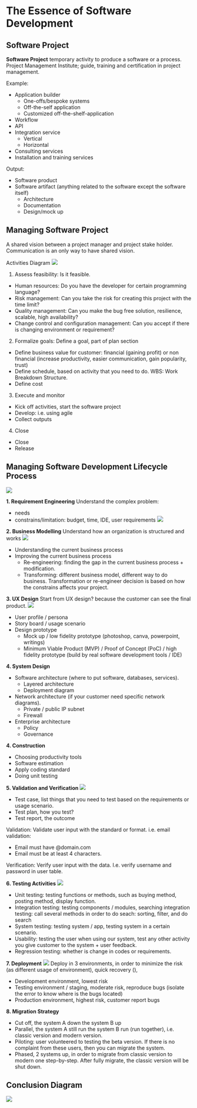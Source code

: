 # The Essence of Software Development

## Software Project
**Software Project** temporary activity to produce a software or a process.
Project Management Institute; guide, training and certification in project management.

Example:
- Application builder
	- One-offs/bespoke systems
	- Off-the-self application
	- Customized off-the-shelf-application
- Workflow
- API
- Integration service
	- Vertical
	- Horizontal
- Consulting services
- Installation and training services

Output:
- Software product
- Software artifact (anything related to the software except the software itself)
	- Architecture
	- Documentation
	- Design/mock up

## Managing Software Project
A shared vision between a project manager and project stake holder. Communication is an only way to have shared vision.

Activities Diagram
![](attachments/Pasted%20image%2020210922091852.png)

1. Assess feasibility: Is it feasible. 
- Human resources: Do you have the developer for certain programming language?
- Risk management: Can you take the risk for creating this project with the time limit?
- Quality management: Can you make the bug free solution, resilience, scalable, high availability?
- Change control and configuration management: Can you accept if there is changing environment or requirement?
2. Formalize goals: Define a goal, part of plan section
- Define business value for customer: financial (gaining profit) or non financial (increase productivity, easier communication, gain popularity, trust)
- Define schedule, based on activity that you need to do. WBS: Work Breakdown Structure.
- Define cost
3. Execute and monitor
- Kick off activities, start the software project
- Develop: i.e. using agile
- Collect outputs
4. Close
- Close
- Release

## Managing Software Development Lifecycle Process
![](attachments/Pasted%20image%2020210922100129.png)

**1. Requirement Engineering**
Understand the complex problem:
- needs
- constrains/limitation: budget, time, IDE, user requirements
![](attachments/Pasted%20image%2020210922100432.png)

**2. Business Modelling**
Understand how an organization is structured and works
![](attachments/Pasted%20image%2020210922101011.png)
- Understanding the current business process
- Improving the current business process
	- Re-engineering: finding the gap in the current business process + modification.
	- Transforming: different business model, different way to do business. Transformation or re-engineer decision is based on how the constrains affects your project.

**3. UX Design**
Start from UX design? because the customer can see the final product.
![](attachments/Pasted%20image%2020210922104219.png)
- User profile / persona
- Story board / usage scenario
- Design prototype
	- Mock up / low fidelity prototype (photoshop, canva, powerpoint, writings)
	- Minimum Viable Product (MVP) / Proof of Concept (PoC) / high fidelity prototype (build by real software development tools / IDE)	

**4. System Design**
- Software architecture (where to put software, databases, services).
	- Layered architecture
	- Deployment diagram
- Network architecture (if your customer need specific network diagrams).
	- Private / public IP subnet
	- Firewall
- Enterprise architecture
	- Policy
	- Governance

**4. Construction**
- Choosing productivity tools
- Software estimation
- Apply coding standard
- Doing unit testing

**5. Validation and Verification**
![](attachments/Pasted%20image%2020210922113144.png)
- Test case, list things that you need to test based on the requirements or usage scenario.
- Test plan, how you test?
- Test report, the outcome


Validation: Validate user input with the standard or format.
i.e. email validation:
- Email must have @domain.com
- Email must be at least 4 characters.

Verification: Verify user input with the data. I.e. verify username and password in user table.

**6. Testing Activities**
![](attachments/Pasted%20image%2020210922113711.png)
- Unit testing: testing functions or methods, such as buying method, posting method, display function.
- Integration testing: testing components / modules, searching integration testing: call several methods in order to do seach: sorting, filter, and do search
- System testing: testing system / app, testing system in a certain scenario.
- Usability: testing the user when using our system, test any other activity you give customer to the system + user feedback.
- Regression testing: whether is change in codes or requirements. 

**7. Deployment**
![](attachments/Pasted%20image%2020210922114002.png)
Deploy in 3 environments, in order to minimize the risk (as different usage of environment), quick recovery (), 
- Development environment, lowest risk
- Testing environment / staging, moderate risk, reproduce bugs (isolate the error to know where is the bugs located)
- Production environment, highest risk, customer report bugs

**8. Migration Strategy**
- Cut off, the system A down the system B up
- Parallel, the system A still run the system B run (run together), i.e. classic version and modern version.
- Piloting: user volunteered to testing the beta version. If there is no complaint from these users, then you can migrate the system.
- Phased, 2 systems up, in order to migrate from classic version to modern one step-by-step. After fully migrate, the classic version will be shut down.


## Conclusion Diagram
![](attachments/Software%20Development%20Essence.png)


